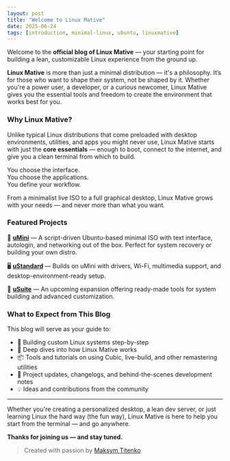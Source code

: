 ```yaml
---
layout: post
title: "Welcome to Linux Mative"
date: 2025-06-24
tags: [introduction, minimal-linux, ubuntu, linuxmative]
---
```

Welcome to the **official blog of Linux Mative** — your starting point for building a lean, customizable Linux experience from the ground up.

**Linux Mative** is more than just a minimal distribution — it's a philosophy. It’s for those who want to shape their system, not be shaped by it. Whether you're a power user, a developer, or a curious newcomer, Linux Mative gives you the essential tools and freedom to create the environment that works best for you.

### Why Linux Mative?

Unlike typical Linux distributions that come preloaded with desktop environments, utilities, and apps you might never use, Linux Mative starts with just the **core essentials** — enough to boot, connect to the internet, and give you a clean terminal from which to build.

You choose the interface.  
You choose the applications.  
You define your workflow.

From a minimalist live ISO to a full graphical desktop, Linux Mative grows with your needs — and never more than what you want.

### Featured Projects

🚀 **[uMini](/umini)** — A script-driven Ubuntu-based minimal ISO with text interface, autologin, and networking out of the box. Perfect for system recovery or building your own distro.

🖥 **[uStandard](/ustandard)** — Builds on uMini with drivers, Wi-Fi, multimedia support, and desktop-environment-ready setup.

🧰 **[uSuite](/usuite)** — An upcoming expansion offering ready-made tools for system building and advanced customization.

### What to Expect from This Blog

This blog will serve as your guide to:

- 🧱 Building custom Linux systems step-by-step  
- 🔧 Deep dives into how Linux Mative works  
- 📦 Tools and tutorials on using Cubic, live-build, and other remastering utilities  
- 💬 Project updates, changelogs, and behind-the-scenes development notes  
- 💡 Ideas and contributions from the community  

---

Whether you're creating a personalized desktop, a lean dev server, or just learning Linux the hard way (the fun way), Linux Mative is here to help you start from the terminal — and go anywhere.

**Thanks for joining us — and stay tuned.**

> Created with passion by [Maksym Titenko](https://github.com/titenko)
